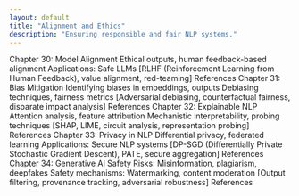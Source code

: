 ```yaml
---
layout: default
title: "Alignment and Ethics"
description: "Ensuring responsible and fair NLP systems."
---
```


<link rel="stylesheet" href="{{ '/assets/css/section-academic.css' | relative_url }}">

Chapter 30: Model Alignment
Ethical outputs, human feedback-based alignment
Applications: Safe LLMs
[RLHF (Reinforcement Learning from Human Feedback), value alignment, red-teaming]
References
Chapter 31: Bias Mitigation
Identifying biases in embeddings, outputs
Debiasing techniques, fairness metrics
[Adversarial debiasing, counterfactual fairness, disparate impact analysis]
References
Chapter 32: Explainable NLP
Attention analysis, feature attribution
Mechanistic interpretability, probing techniques
[SHAP, LIME, circuit analysis, representation probing]
References
Chapter 33: Privacy in NLP
Differential privacy, federated learning
Applications: Secure NLP systems
[DP-SGD (Differentially Private Stochastic Gradient Descent), PATE, secure aggregation]
References
Chapter 34: Generative AI Safety
Risks: Misinformation, plagiarism, deepfakes
Safety mechanisms: Watermarking, content moderation
[Output filtering, provenance tracking, adversarial robustness]
References

<script>
  // Navigation variables
  var prevSection = "/content/handbooks/generative-ai/index.md";
  var nextSection = "/content/handbooks/generative-ai/section2.md";
</script>

<script src="{{ '/assets/js/section-academic.js' | relative_url }}"></script>
